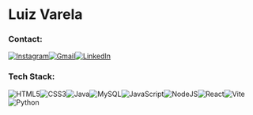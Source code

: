 # Luiz Varela

### Contact:
[![Instagram](https://img.shields.io/badge/Instagram-2C3E50?style=for-the-badge&logo=instagram&logoColor=white)](https://www.instagram.com/luizwardo/)[![Gmail](https://img.shields.io/badge/Gmail-2C3E50?style=for-the-badge&logo=gmail&logoColor=white)](mailto:luiz.wardo@gmail.com)[![LinkedIn](https://img.shields.io/badge/LinkedIn-2C3E50?style=for-the-badge&logo=linkedin&logoColor=white)](https://www.linkedin.com/in/luizwardo/)



### Tech Stack:
![HTML5](https://img.shields.io/badge/HTML5-2C3E50?style=for-the-badge&logo=html5&logoColor=white)![CSS3](https://img.shields.io/badge/CSS3-2C3E50?style=for-the-badge&logo=css3&logoColor=white)![Java](https://img.shields.io/badge/Java-2C3E50?style=for-the-badge&logo=openjdk&logoColor=white)![MySQL](https://img.shields.io/badge/MySQL-2C3E50?style=for-the-badge&logo=mysql&logoColor=white)![JavaScript](https://img.shields.io/badge/JavaScript-2C3E50?style=for-the-badge&logo=javascript&logoColor=white)![NodeJS](https://img.shields.io/badge/Node.js-2C3E50?style=for-the-badge&logo=node.js&logoColor=white)![React](https://img.shields.io/badge/React-2C3E50?style=for-the-badge&logo=react&logoColor=white)![Vite](https://img.shields.io/badge/Vite-2C3E50?style=for-the-badge&logo=vite&logoColor=white)![Python](https://img.shields.io/badge/Python-2C3E50?style=for-the-badge&logo=python&logoColor=white)


